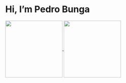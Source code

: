 <h1> Hi, I’m Pedro Bunga </h1>

<a href="https://github.com/PedroBunga">
  <img height="180em" align="center" src="https://github-readme-stats.vercel.app/api/top-langs/?username=PedroBunga&show_icons=true&hide_border=true&layout=compact&langs_count=10&theme=radical" />
</a>
<a href="https://github.com/PedroBunga">
  <img height="180em" align="center" src="https://github-readme-stats.vercel.app/api?username=PedroBunga&show_icons=true&hide_border=true" />
</a>